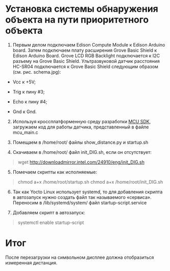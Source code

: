 ﻿# Установка системы обнаружения объекта на пути приоритетного объекта

1. Первым делом подключаем Edison Compute Module к Edison Arduino board. Затем подключаем плату расширения Grove Basic Shield к Edison Arduino Board. Grove LCD RGB Backlight подключается к I2C разъему на Grove Basic Shield.
    Ультразвуковой датчик расстояния HC-SR04 подключается к Grove Basic Shield следующим образом (см. рис. schema.jpg):

- Vcc к +5V;
	
- Trig к пину #3;

- Echo к пину #4;
	
- Gnd к Gnd.

2. Используя кроссплатформенную среду разработки [MCU SDK](https://software.intel.com/en-us/node/545143), загружаем код для работы датчика, представленный в файле mcu_main.c

3. Помещаем в /home/root/ файлы show_distance.py и startup.sh

4. Скачиваем в /home/root/ файл init_DIG.sh, если он отсутствует:
> wget http://downloadmirror.intel.com/24910/eng/init_DIG.sh

5. Помечаем скрипты как исполняемые:
> chmod a+x /home/root/startup.sh
> chmod a+x /home/root/init_DIG.sh

6. Так как Yocto Linux использует systemd, то для добавления скрипта в автозапуск нужно создать файл так называемого «сервиса». Переносим в /lib/systemd/system/ файл startup-script.service

7. Добавляем скрипт в автозапуск:
> systemctl enable startup-script

# Итог

После перезагрузки на символьном дисплее должна отобразиться измеренная дистанция.